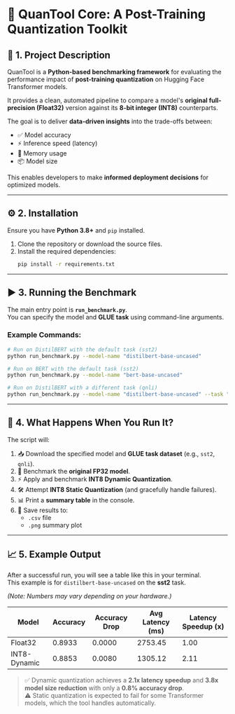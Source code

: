 # 🚀 QuanTool Core: A Post-Training Quantization Toolkit

## 📌 1. Project Description
QuanTool is a **Python-based benchmarking framework** for evaluating the performance impact of **post-training quantization** on Hugging Face Transformer models.

It provides a clean, automated pipeline to compare a model's **original full-precision (Float32)** version against its **8-bit integer (INT8)** counterparts.

The goal is to deliver **data-driven insights** into the trade-offs between:

- ✅ Model accuracy  
- ⚡ Inference speed (latency)  
- 💾 Memory usage  
- 📦 Model size  

This enables developers to make **informed deployment decisions** for optimized models.

---

## ⚙️ 2. Installation
Ensure you have **Python 3.8+** and `pip` installed.

1. Clone the repository or download the source files.  
2. Install the required dependencies:
   ```bash
   pip install -r requirements.txt
   ```

---

## ▶️ 3. Running the Benchmark
The main entry point is **`run_benchmark.py`**.  
You can specify the model and **GLUE task** using command-line arguments.

### Example Commands:
```bash
# Run on DistilBERT with the default task (sst2)
python run_benchmark.py --model-name "distilbert-base-uncased"

# Run on BERT with the default task (sst2)
python run_benchmark.py --model-name "bert-base-uncased"

# Run on DistilBERT with a different task (qnli)
python run_benchmark.py --model-name "distilbert-base-uncased" --task "qnli"
```

---

## 🔄 4. What Happens When You Run It?
The script will:

1. 📥 Download the specified model and **GLUE task dataset** (e.g., `sst2`, `qnli`).  
2. 🧪 Benchmark the **original FP32 model**.  
3. ⚡ Apply and benchmark **INT8 Dynamic Quantization**.  
4. 🛠️ Attempt **INT8 Static Quantization** (and gracefully handle failures).  
5. 📊 Print a **summary table** in the console.  
6. 💾 Save results to:  
   - `.csv` file  
   - `.png` summary plot  

---

## 📈 5. Example Output
After a successful run, you will see a table like this in your terminal.  
This example is for `distilbert-base-uncased` on the **sst2** task.  

*(Note: Numbers may vary depending on your hardware.)*

| Model        | Accuracy | Accuracy Drop | Avg Latency (ms) | Latency Speedup (x) |
|--------------|----------|---------------|------------------|----------------------|
| Float32      | 0.8933   | 0.0000        | 2753.45          | 1.00                 |
| INT8-Dynamic | 0.8853   | 0.0080        | 1305.12          | 2.11                 |

> ✅ Dynamic quantization achieves a **2.1x latency speedup** and **3.8x model size reduction** with only a **0.8% accuracy drop**.  
> ⚠️ Static quantization is expected to fail for some Transformer models, which the tool handles automatically.  
